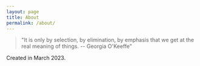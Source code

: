 ```yaml
---
layout: page
title: About
permalink: /about/
---
```

> "It is only by selection, by elimination, by emphasis that we get at the real meaning of things. -- Georgia O'Keeffe"

Created in March 2023.
